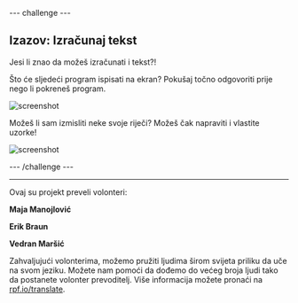 --- challenge ---

## Izazov: Izračunaj tekst

Jesi li znao da možeš izračunati i tekst?!

Što će sljedeći program ispisati na ekran? Pokušaj točno odgovoriti prije nego li pokreneš program.

![screenshot](images/me-text-calc.png)

Možeš li sam izmisliti neke svoje riječi? Možeš čak napraviti i vlastite uzorke!

![screenshot](images/me-patterns.png)

--- /challenge ---

***

Ovaj su projekt preveli volonteri:

**Maja Manojlović**

**Erik Braun**

**Vedran Maršić**

Zahvaljujući volonterima, možemo pružiti ljudima širom svijeta priliku da uče na svom jeziku. Možete nam pomoći da dođemo do većeg broja ljudi tako da postanete volonter prevoditelj. Više informacija možete pronaći na [rpf.io/translate](https://rpf.io/translate).
